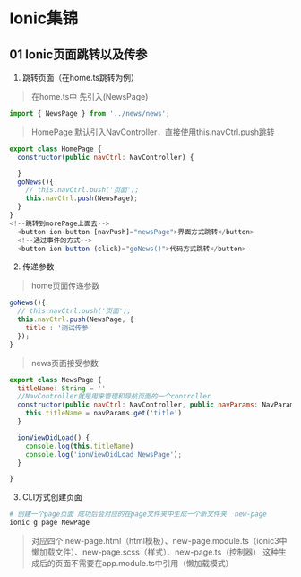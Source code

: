 # Ionic集锦

## 01 Ionic页面跳转以及传参
1. 跳转页面（在home.ts跳转为例）
   
  > 在home.ts中 先引入(NewsPage)
``` js
import { NewsPage } from '../news/news';
```
  > HomePage 默认引入NavController，直接使用this.navCtrl.push跳转
``` js
export class HomePage {
  constructor(public navCtrl: NavController) {

  }
  goNews(){
    // this.navCtrl.push('页面');
    this.navCtrl.push(NewsPage);
  }
}
<!--跳转到morePage上面去-->
  <button ion-button [navPush]="newsPage">界面方式跳转</button>
  <!--通过事件的方式-->
  <button ion-button (click)="goNews()">代码方式跳转</button>
```
2. 传递参数
  > home页面传递参数 
``` js
goNews(){
  // this.navCtrl.push('页面');
  this.navCtrl.push(NewsPage, {
    title : '测试传参'
  });
}
```
  > news页面接受参数
``` js
export class NewsPage {
  titleName: String = ''
  //NavController就是用来管理和导航页面的一个controller
  constructor(public navCtrl: NavController, public navParams: NavParams) {
    this.titleName = navParams.get('title')
  }

  ionViewDidLoad() {
    console.log(this.titleName)
    console.log('ionViewDidLoad NewsPage');
  }

}
```
3. CLI方式创建页面
``` bash
# 创建一个page页面 成功后会对应的在page文件夹中生成一个新文件夹  new-page 
ionic g page NewPage
```
> 对应四个 new-page.html（html模板）、new-page.module.ts（ionic3中懒加载文件）、new-page.scss（样式）、new-page.ts（控制器） 这种生成后的页面不需要在app.module.ts中引用（懒加载模式）



